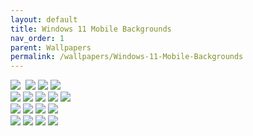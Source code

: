 ```yaml
---
layout: default
title: Windows 11 Mobile Backgrounds
nav_order: 1
parent: Wallpapers
permalink: /wallpapers/Windows-11-Mobile-Backgrounds
---
```


<div class="row"> 
  <div class="column">
    <img src="https://raw.githubusercontent.com/The-Back-Room/Wallpapers/refs/heads/main/mobile/Windows%2011/Windows%2011%20(1).png">
    <img scr="https://raw.githubusercontent.com/The-Back-Room/Wallpapers/refs/heads/main/mobile/Windows%2011/Windows%2011%20(2).png">
    <img src="https://raw.githubusercontent.com/The-Back-Room/Wallpapers/refs/heads/main/mobile/Windows%2011/Windows%2011%20(3).png">
    <img src="https://raw.githubusercontent.com/The-Back-Room/Wallpapers/refs/heads/main/mobile/Windows%2011/Windows%2011%20(4).png">
    <img src="https://raw.githubusercontent.com/The-Back-Room/Wallpapers/refs/heads/main/mobile/Windows%2011/Windows%2011%20(5).png">
  </div>
  <div class="column">
    <img src="https://raw.githubusercontent.com/The-Back-Room/Wallpapers/refs/heads/main/mobile/Windows%2011/Windows%2011%20(6).png">
    <img src="https://raw.githubusercontent.com/The-Back-Room/Wallpapers/refs/heads/main/mobile/Windows%2011/Windows%2011%20(7).png">
    <img src="https://raw.githubusercontent.com/The-Back-Room/Wallpapers/refs/heads/main/mobile/Windows%2011/Windows%2011%20(8).png">
    <img src="https://raw.githubusercontent.com/The-Back-Room/Wallpapers/refs/heads/main/mobile/Windows%2011/Windows%2011%20(9).png">
    <img src="https://raw.githubusercontent.com/The-Back-Room/Wallpapers/refs/heads/main/mobile/Windows%2011/Windows%2011%20(10).png">
  </div>
</div>
<div class="row"> 
  <div class="column">
    <img src="https://raw.githubusercontent.com/The-Back-Room/Wallpapers/refs/heads/main/mobile/Windows%2011/Windows%2011%20(11).png">
    <img src="https://raw.githubusercontent.com/The-Back-Room/Wallpapers/refs/heads/main/mobile/Windows%2011/Windows%2011%20(12).png">
    <img src="https://raw.githubusercontent.com/The-Back-Room/Wallpapers/refs/heads/main/mobile/Windows%2011/Windows%2011%20(13).png">
    <img src="https://raw.githubusercontent.com/The-Back-Room/Wallpapers/refs/heads/main/mobile/Windows%2011/Windows%2011%20(14).png">
  </div>
  <div class="column">
    <img src="https://raw.githubusercontent.com/The-Back-Room/Wallpapers/refs/heads/main/mobile/Windows%2011/Windows%2011%20(15).png">
    <img src="https://raw.githubusercontent.com/The-Back-Room/Wallpapers/refs/heads/main/mobile/Windows%2011/Windows%2011%20(16).png">
    <img src="https://raw.githubusercontent.com/The-Back-Room/Wallpapers/refs/heads/main/mobile/Windows%2011/Windows%2011%20(17).png">
    <img src="https://raw.githubusercontent.com/The-Back-Room/Wallpapers/refs/heads/main/mobile/Windows%2011/Windows%2011%20(18).png">
  </div>
</div>

